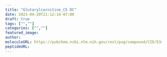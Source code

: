 ```yaml
---
title: "Glutarylcarnitine_C5 DC"
date: 2023-04-20T21:12:14-07:00
draft: true
tags: ["",""]
categories: ["",""]
featured_image: 
author: 
moleculeURL: https://pubchem.ncbi.nlm.nih.gov/rest/pug/compound/CID/53481699/record/SDF/?record_type=3d&response_type=display
peptideURL:
---
```

